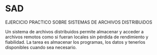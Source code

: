 # SAD
EJERCICIO PRACTICO SOBRE SISTEMAS DE ARCHIVOS DISTRIBUiDOS

Un sistema de archivos distribuidos permite almacenar  y acceder a archivos remotos como si fueran locales sin pérdida de rendimiento 
y fiabilidad. La tarea  es almacenar los programas, los datos y tenerlos disponibles cuando sea necesario. 

